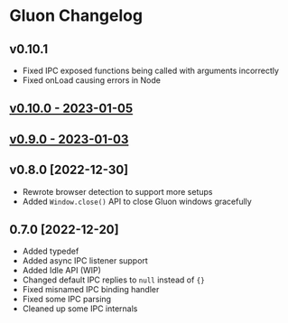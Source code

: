 # Gluon Changelog

## v0.10.1
- Fixed IPC exposed functions being called with arguments incorrectly
- Fixed onLoad causing errors in Node

## [v0.10.0 - 2023-01-05](https://gluonjs.org/blog/gluon-v0.10/)

## [v0.9.0 - 2023-01-03](https://gluonjs.org/blog/gluon-v0.9/)

## v0.8.0 [2022-12-30]
- Rewrote browser detection to support more setups
- Added `Window.close()` API to close Gluon windows gracefully

## 0.7.0 [2022-12-20]
- Added typedef
- Added async IPC listener support
- Added Idle API (WIP)
- Changed default IPC replies to `null` instead of `{}`
- Fixed misnamed IPC binding handler
- Fixed some IPC parsing
- Cleaned up some IPC internals
